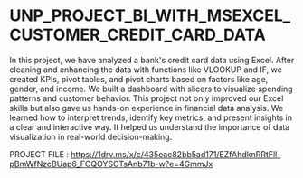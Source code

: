 # UNP_PROJECT_BI_WITH_MSEXCEL_CUSTOMER_CREDIT_CARD_DATA
In this project, we have analyzed a bank's credit card data using Excel. After cleaning and enhancing the data with functions like VLOOKUP and IF, we created KPIs, pivot tables, and pivot charts based on factors like age, gender, and income. We built a dashboard with slicers to visualize spending patterns and customer behavior.
This project not only improved our Excel skills but also gave us hands-on experience in financial data analysis. We learned how to interpret trends, identify key metrics, and present insights in a clear and interactive way. It helped us understand the importance of data visualization in real-world decision-making.

PROJECT FILE : https://1drv.ms/x/c/435eac82bb5ad171/EZfAhdknRRtFll-pBmWfNzcBUap6_FCQOYSCTsAnb71b-w?e=4GmmJx
